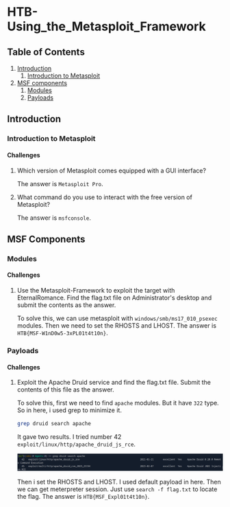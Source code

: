 # HTB-Using_the_Metasploit_Framework

## Table of Contents
1. [Introduction](#introduction)
    1. [Introduction to Metasploit](#introduction-to-metasploit)
2. [MSF components](#msf-components)
    1. [Modules](#modules)
    2. [Payloads](#payloads)

## Introduction
### Introduction to Metasploit
#### Challenges 
1. Which version of Metasploit comes equipped with a GUI interface?

    The answer is `Metasploit Pro`.

2. What command do you use to interact with the free version of Metasploit?

    The answer is `msfconsole`.

## MSF Components
### Modules
#### Challenges
1. Use the Metasploit-Framework to exploit the target with EternalRomance. Find the flag.txt file on Administrator's desktop and submit the contents as the answer.

    To solve this, we can use metasploit with `windows/smb/ms17_010_psexec` modules. Then we need to set the RHOSTS and LHOST. The answer is `HTB{MSF-W1nD0w5-3xPL01t4t10n}`.

### Payloads
#### Challenges
1. Exploit the Apache Druid service and find the flag.txt file. Submit the contents of this file as the answer.

    To solve this, first we need to find `apache` modules. But it have `322` type. So in here, i used grep to minimize it.

    ```bash
    grep druid search apache
    ```

    It gave two results. I tried number 42 `exploit/linux/http/apache_druid_js_rce`.

    ![alt text](assets/Payload1.png)

    Then i set the RHOSTS and LHOST. I used default payload in here. Then we can get meterpreter session. Just use `search -f flag.txt` to locate the flag. The answer is `HTB{MSF_Expl01t4t10n}`.